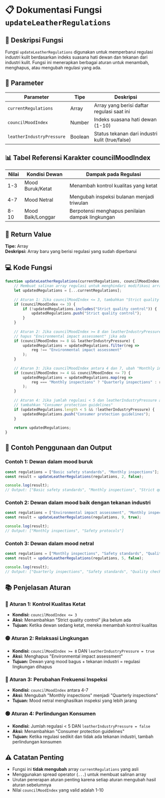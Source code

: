 # 📋 Dokumentasi Fungsi `updateLeatherRegulations`

## 📝 Deskripsi Fungsi

Fungsi `updateLeatherRegulations` digunakan untuk memperbarui regulasi industri kulit berdasarkan indeks suasana hati dewan dan tekanan dari industri kulit. Fungsi ini menerapkan berbagai aturan untuk menambah, menghapus, atau mengubah regulasi yang ada.

## 🔧 Parameter

| Parameter | Tipe | Deskripsi |
|-----------|------|-----------|
| `currentRegulations` | Array | Array yang berisi daftar regulasi saat ini |
| `councilMoodIndex` | Number | Indeks suasana hati dewan (1-10) |
| `leatherIndustryPressure` | Boolean | Status tekanan dari industri kulit (true/false) |

## 📊 Tabel Referensi Karakter councilMoodIndex

| Nilai | Kondisi Dewan | Dampak pada Regulasi |
|-------|---------------|---------------------|
| 1-3 | Mood Buruk/Ketat | Menambah kontrol kualitas yang ketat |
| 4-7 | Mood Netral | Mengubah inspeksi bulanan menjadi triwulan |
| 8-10 | Mood Baik/Longgar | Berpotensi menghapus penilaian dampak lingkungan |

## 🔄 Return Value

**Tipe:** Array  
**Deskripsi:** Array baru yang berisi regulasi yang sudah diperbarui

## 💻 Kode Fungsi

```javascript
function updateLeatherRegulations(currentRegulations, councilMoodIndex, leatherIndustryPressure) {
    // Membuat salinan array regulasi untuk menghindari modifikasi array asli
    let updatedRegulations = [...currentRegulations];
    
    // Aturan 1: Jika councilMoodIndex <= 3, tambahkan "Strict quality control" jika belum ada
    if (councilMoodIndex <= 3) {
        if (!updatedRegulations.includes("Strict quality control")) {
            updatedRegulations.push("Strict quality control");
        }
    }
    
    // Aturan 2: Jika councilMoodIndex >= 8 dan leatherIndustryPressure adalah true, 
    // hapus "Environmental impact assessment" jika ada
    if (councilMoodIndex >= 8 && leatherIndustryPressure) {
        updatedRegulations = updatedRegulations.filter(reg => 
            reg !== "Environmental impact assessment"
        );
    }
    
    // Aturan 3: Jika councilMoodIndex antara 4 dan 7, ubah "Monthly inspections" menjadi "Quarterly inspections"
    if (councilMoodIndex >= 4 && councilMoodIndex <= 7) {
        updatedRegulations = updatedRegulations.map(reg => 
            reg === "Monthly inspections" ? "Quarterly inspections" : reg
        );
    }
    
    // Aturan 4: Jika jumlah regulasi < 5 dan leatherIndustryPressure adalah false,
    // tambahkan "Consumer protection guidelines"
    if (updatedRegulations.length < 5 && !leatherIndustryPressure) {
        updatedRegulations.push("Consumer protection guidelines");
    }
    
    return updatedRegulations;
}
```

## 🎯 Contoh Penggunaan dan Output

### Contoh 1: Dewan dalam mood buruk
```javascript
const regulations = ["Basic safety standards", "Monthly inspections"];
const result = updateLeatherRegulations(regulations, 2, false);

console.log(result);
// Output: ["Basic safety standards", "Monthly inspections", "Strict quality control", "Consumer protection guidelines"]
```

### Contoh 2: Dewan dalam mood baik dengan tekanan industri
```javascript
const regulations = ["Environmental impact assessment", "Monthly inspections", "Safety protocols"];
const result = updateLeatherRegulations(regulations, 9, true);

console.log(result);
// Output: ["Monthly inspections", "Safety protocols"]
```

### Contoh 3: Dewan dalam mood netral
```javascript
const regulations = ["Monthly inspections", "Safety standards", "Quality checks"];
const result = updateLeatherRegulations(regulations, 5, false);

console.log(result);
// Output: ["Quarterly inspections", "Safety standards", "Quality checks", "Consumer protection guidelines"]
```

## 📚 Penjelasan Aturan

### 🔴 Aturan 1: Kontrol Kualitas Ketat
- **Kondisi:** `councilMoodIndex <= 3`
- **Aksi:** Menambahkan "Strict quality control" jika belum ada
- **Tujuan:** Ketika dewan sedang ketat, mereka menambah kontrol kualitas

### 🟡 Aturan 2: Relaksasi Lingkungan
- **Kondisi:** `councilMoodIndex >= 8` DAN `leatherIndustryPressure = true`
- **Aksi:** Menghapus "Environmental impact assessment"
- **Tujuan:** Dewan yang mood bagus + tekanan industri = regulasi lingkungan dihapus

### 🔵 Aturan 3: Perubahan Frekuensi Inspeksi
- **Kondisi:** `councilMoodIndex` antara 4-7
- **Aksi:** Mengubah "Monthly inspections" menjadi "Quarterly inspections"
- **Tujuan:** Mood netral menghasilkan inspeksi yang lebih jarang

### 🟢 Aturan 4: Perlindungan Konsumen
- **Kondisi:** Jumlah regulasi < 5 DAN `leatherIndustryPressure = false`
- **Aksi:** Menambahkan "Consumer protection guidelines"
- **Tujuan:** Ketika regulasi sedikit dan tidak ada tekanan industri, tambah perlindungan konsumen

## ⚠️ Catatan Penting

- Fungsi ini **tidak mengubah** array `currentRegulations` yang asli
- Menggunakan spread operator (`...`) untuk membuat salinan array
- Urutan penerapan aturan penting karena setiap aturan mengubah hasil aturan sebelumnya
- Nilai `councilMoodIndex` yang valid adalah 1-10

